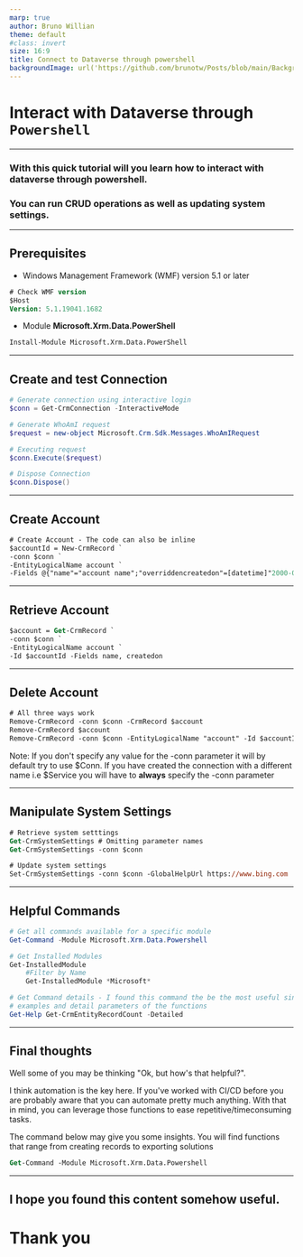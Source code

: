 ```yaml
---
marp: true
author: Bruno Willian
theme: default
#class: invert 
size: 16:9
title: Connect to Dataverse through powershell
backgroundImage: url('https://github.com/brunotw/Posts/blob/main/Backgrounds/Slide6.PNG?raw=true')
---
```

#  **Interact with Dataverse through** ``Powershell``

---
### With this quick tutorial will you learn how to interact with dataverse through powershell.
### You can run CRUD operations as well as updating system settings.

---
## Prerequisites
- Windows Management Framework (WMF) version 5.1 or later
```ps
# Check WMF version 
$Host 
Version: 5.1.19041.1682
```
- Module **Microsoft.Xrm.Data.PowerShell**
```ps
Install-Module Microsoft.Xrm.Data.PowerShell
```

---
## Create and test Connection
```powershell
# Generate connection using interactive login
$conn = Get-CrmConnection -InteractiveMode

# Generate WhoAmI request
$request = new-object Microsoft.Crm.Sdk.Messages.WhoAmIRequest

# Executing request
$conn.Execute($request)

# Dispose Connection
$conn.Dispose()
```

---
## Create Account
```ps
# Create Account - The code can also be inline
$accountId = New-CrmRecord `
-conn $conn `
-EntityLogicalName account `
-Fields @{"name"="account name";"overriddencreatedon"=[datetime]"2000-01-01"}
```
---
## Retrieve Account
```ps
$account = Get-CrmRecord `
-conn $conn `
-EntityLogicalName account `
-Id $accountId -Fields name, createdon
```

---
## Delete Account
```ps
# All three ways work
Remove-CrmRecord -conn $conn -CrmRecord $account
Remove-CrmRecord $account
Remove-CrmRecord -conn $conn -EntityLogicalName "account" -Id $accountId
```
Note: If you don't specify any value for the -conn parameter
it will by default try to use $Conn. If you have created the connection
with a different name i.e $Service you will have to **always** specify 
the -conn parameter

---
## Manipulate System Settings

```ps
# Retrieve system setttings 
Get-CrmSystemSettings # Omitting parameter names
Get-CrmSystemSettings -conn $conn 

# Update system settings
Set-CrmSystemSettings -conn $conn -GlobalHelpUrl https://www.bing.com
```
---
## Helpful Commands
```powershell
# Get all commands available for a specific module
Get-Command -Module Microsoft.Xrm.Data.Powershell

# Get Installed Modules
Get-InstalledModule
    #Filter by Name
    Get-InstalledModule *Microsoft*

# Get Command details - I found this command the be the most useful since it provides
# examples and detail parameters of the functions
Get-Help Get-CrmEntityRecordCount -Detailed
```

---
## Final thoughts
Well some of you may be thinking "Ok, but how's that helpful?".

I think automation is the key here. If you've worked with CI/CD before you are probably aware that you can automate pretty much anything. With that in mind, you can leverage those functions to ease repetitive/timeconsuming tasks. 

The command below may give you some insights. You will find functions that range from creating records to exporting solutions
```ps 
Get-Command -Module Microsoft.Xrm.Data.Powershell
```

---
## I hope you found this content somehow useful.

# Thank you








